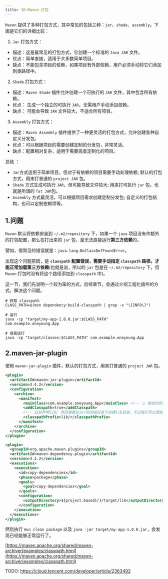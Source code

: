 ```yaml
---
title: 10.Maven 打包
---
```


`Maven` 提供了多种打包方式，其中常见的包括三种：`jar`、`shade`、`assembly`。下面是它们的详细比较：

1. `Jar` 打包方式：
 
  - 描述：这是最常见的打包方式，它创建一个标准的 `Java JAR` 文件。
  - 优点：简单直接，适用于大多数简单项目。
  - 缺点：不能包含项目的依赖，如果项目有外部依赖，用户必须手动将它们添加到类路径中。
 
2. `Shade` 打包方式：
 
  - 描述：`Maven Shade` 插件允许创建一个可执行的 `JAR` 文件，其中包含所有依赖。
  - 优点： 生成一个独立的可执行 `JAR`，无需用户手动添加依赖。
  - 缺点： 可能会导致 `JAR` 文件较大，不适合所有项目。
 
3. `Assembly` 打包方式：
 
  - 描述：`Maven Assembly` 插件提供了一种更灵活的打包方式，允许创建各种自定义分发包。
  - 优点：可以根据项目的需要创建定制的分发包，非常灵活。
  - 缺点：配置相对复杂，适用于需要高度定制化的项目。

总结 ：

- `Jar`方式适用于简单项目，但对于有依赖的项目需要手动处理依赖; 默认的打包方式，用来打普通的 `project JAR` 包。
- `Shade` 方式生成可执行 `JAR`，但可能导致文件较大; 用来打可执行 `jar` 包，也就是所谓的 `fat JAR`包。
- `Assembly` 方式最灵活，可以根据项目需求创建定制分发包; 自定义的打包结构，也可以定制依赖项等。

## 1.问题

`Maven` 默认将依赖安装到 `~/.m2/repository` 下，如果一个 `java` 项目没有作额外的打包配置，那么在打出来的 `jar` 包，是无法直接运行**第三方依赖**的。

譬如，很常见的错误就是：`java.lang.NoClassDefFoundError`。

出现这个问题原因，是 **`classpath` 配置错误，需要手动指定 `classpath` 路径，才能正常加载第三方依赖**(也就是说，所以的 `jar` 包是在 `~/.m2/repository` 下，但 `Maven` 打包时没有将这个路径添加到 `classpath` 中)。

这一节，我们先说明一个较为笨的方式，后续章节，会通过介绍工程化插件的方式，解决这个问题。

```shell
# 获取 classpath
CLASS_PATH=$(mvn dependency:build-classpath | grep -v "\[INFO\]")

# 运行
java -cp "target/my-app-1.0.0.jar:$CLASS_PATH" com.example.oneyoung.App

# 或者运行
java -cp "target/classes:$CLASS_PATH" com.example.oneyoung.App
```

## 2.maven-jar-plugin

使用 `maven-jar-plugin` 插件，默认的打包方式，用来打普通的 `project JAR` 包。

```xml
<plugin>
  <artifactId>maven-jar-plugin</artifactId>
  <version>3.4.2</version>
  <configuration>
    <archive>
      <manifest>
        <mainClass>com.example.oneyoung.App</mainClass> <!-- ⚠️ 换成你的主类路径 -->
        <addClasspath>true</addClasspath>
        <!-- 此处声明lib/ 然后需要在jar的同级目录下创建lib目录，不过我们可以借助maven-dependency-plugin copy-dependencies插件来实现自动化 -->
        <classpathPrefix>lib/</classpathPrefix>
      </manifest>
    </archive>
  </configuration>
</plugin>
```

```xml
<plugin>
  <groupId>org.apache.maven.plugins</groupId>
  <artifactId>maven-dependency-plugin</artifactId>
  <version>3.1.2</version>
  <executions>
    <execution>
      <id>copy-dependencies</id>
      <phase>package</phase>
      <goals>
        <goal>copy-dependencies</goal>
      </goals>
      <configuration>
        <outputDirectory>${project.basedir}/target/lib</outputDirectory>
      </configuration>
    </execution>
  </executions>
</plugin>
```

然后执行 `mvn clean package` 以及 `java -jar target/my-app-1.0.0.jar`，会发现已经能够正常运行了。

[https://maven.apache.org/shared/maven-archiver/examples/classpath.html](https://maven.apache.org/shared/maven-archiver/examples/classpath.html)

TODO: https://cloud.tencent.com/developer/article/2363492
